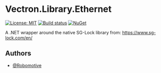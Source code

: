 # Vectron.Library.Ethernet
[![License: MIT](https://img.shields.io/badge/License-MIT-green.svg)](https://github.com/Robomotive/SgLockNET/blob/main/LICENSE.txt)
[![Build status](https://github.com/Robomotive/SgLockNET/actions/workflows/BuildTestDeploy.yml/badge.svg)](https://github.com/Robomotive/SgLockNET/actions)
[![NuGet](https://img.shields.io/nuget/v/Robomotive.SgLockNET.svg)](https://www.nuget.org/packages/Robomotive.SgLockNET)

A .NET wrapper around the native SG-Lock library from: https://www.sg-lock.com/en/

## Authors
- [@Robomotive](https://www.github.com/Robomotive)

